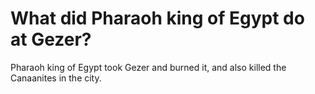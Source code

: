 # What did Pharaoh king of Egypt do at Gezer?

Pharaoh king of Egypt took Gezer and burned it, and also killed the Canaanites in the city.
